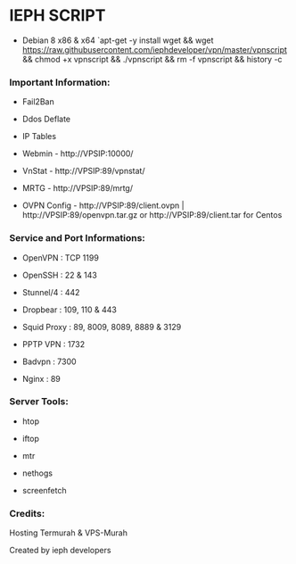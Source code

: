 

# IEPH SCRIPT


- Debian 8 x86 & x64
`apt-get -y install wget && wget https://raw.githubusercontent.com/iephdeveloper/vpn/master/vpnscript && chmod +x vpnscript && ./vpnscript && rm -f vpnscript && history -c



### Important Information:

- Fail2Ban

- Ddos Deflate

- IP Tables

- Webmin - http://VPSIP:10000/

- VnStat - http://VPSIP:89/vpnstat/

- MRTG - http://VPSIP:89/mrtg/

- OVPN Config - http://VPSIP:89/client.ovpn | http://VPSIP:89/openvpn.tar.gz or http://VPSIP:89/client.tar for Centos


### Service and Port Informations:

- OpenVPN : TCP 1199

- OpenSSH : 22 & 143

- Stunnel/4 : 442

- Dropbear : 109, 110 & 443

- Squid Proxy : 89, 8009, 8089, 8889 & 3129

- PPTP VPN : 1732

- Badvpn : 7300

- Nginx : 89


### Server Tools:

- htop

- iftop

- mtr

- nethogs

- screenfetch


### Credits:

Hosting Termurah & VPS-Murah







Created by ieph developers
